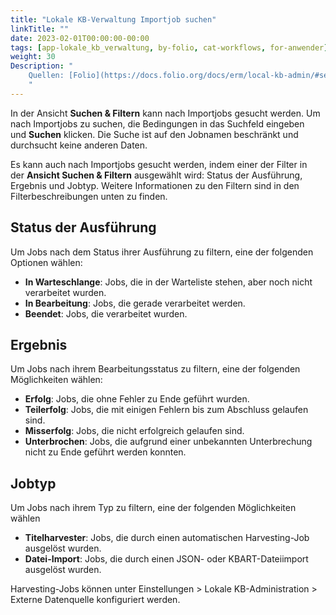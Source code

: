 ```yaml
---
title: "Lokale KB-Verwaltung Importjob suchen"
linkTitle: ""
date: 2023-02-01T00:00:00-00:00
tags: [app-lokale_kb_verwaltung, by-folio, cat-workflows, for-anwender]
weight: 30
Description: "
    Quellen: [Folio](https://docs.folio.org/docs/erm/local-kb-admin/#searching-for-import-jobs) & [GBV](https://info.gbv.de/display/FOLIOGBVEXTERN/Folio:+Lokale+KB-Verwaltung+Importjob+suchen)
    "
---
```


In der Ansicht **Suchen & Filtern** kann nach Importjobs gesucht werden. Um nach Importjobs zu suchen, die Bedingungen in das Suchfeld eingeben und **Suchen** klicken. Die Suche ist auf den Jobnamen beschränkt und durchsucht keine anderen Daten.

Es kann auch nach Importjobs gesucht werden, indem einer der Filter in der **Ansicht Suchen & Filtern** ausgewählt wird: Status der Ausführung, Ergebnis und Jobtyp. Weitere Informationen zu den Filtern sind in den Filterbeschreibungen unten zu finden.

## Status der Ausführung

Um Jobs nach dem Status ihrer Ausführung zu filtern, eine der folgenden Optionen wählen:

-   **In Warteschlange**: Jobs, die in der Warteliste stehen, aber noch nicht verarbeitet wurden.
-   **In Bearbeitung**: Jobs, die gerade verarbeitet werden.
-   **Beendet**: Jobs, die verarbeitet wurden.

## Ergebnis

Um Jobs nach ihrem Bearbeitungsstatus zu filtern, eine der folgenden Möglichkeiten wählen:

-   **Erfolg**: Jobs, die ohne Fehler zu Ende geführt wurden.
-   **Teilerfolg**: Jobs, die mit einigen Fehlern bis zum Abschluss gelaufen sind.
-   **Misserfolg**: Jobs, die nicht erfolgreich gelaufen sind.
-   **Unterbrochen**: Jobs, die aufgrund einer unbekannten Unterbrechung nicht zu Ende geführt werden konnten.

## Jobtyp

Um Jobs nach ihrem Typ zu filtern, eine der folgenden Möglichkeiten wählen

-   **Titelharvester**: Jobs, die durch einen automatischen Harvesting-Job ausgelöst wurden.
-   **Datei-Import**: Jobs, die durch einen JSON- oder KBART-Dateiimport ausgelöst wurden.

Harvesting-Jobs können unter Einstellungen > Lokale KB-Administration > Externe Datenquelle konfiguriert werden.
